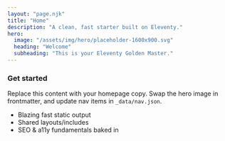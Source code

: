 ```yaml
---
layout: "page.njk"
title: "Home"
description: "A clean, fast starter built on Eleventy."
hero:
  image: "/assets/img/hero/placeholder-1600x900.svg"
  heading: "Welcome"
  subheading: "This is your Eleventy Golden Master."
---
```


### Get started
Replace this content with your homepage copy. Swap the hero image in frontmatter, and update nav items in `_data/nav.json`.

- Blazing fast static output  
- Shared layouts/includes  
- SEO & a11y fundamentals baked in
